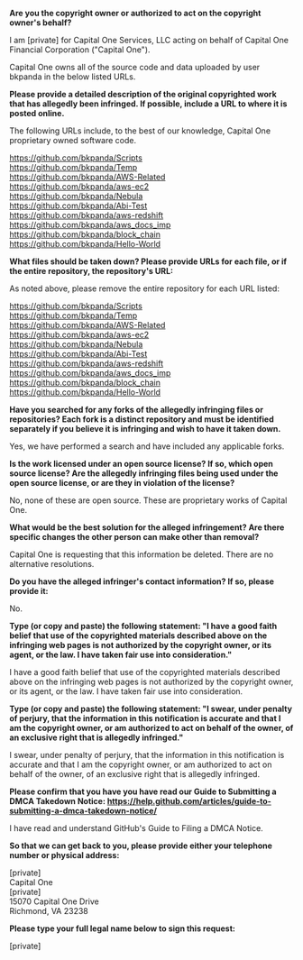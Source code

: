 **Are you the copyright owner or authorized to act on the copyright owner's behalf?**

I am [private] for Capital One Services, LLC acting on behalf of Capital One Financial Corporation ("Capital One").

Capital One owns all of the source code and data uploaded by user bkpanda in the below listed URLs.

**Please provide a detailed description of the original copyrighted work that has allegedly been infringed. If possible, include a URL to where it is posted online.**

The following URLs include, to the best of our knowledge, Capital One proprietary owned software code.

https://github.com/bkpanda/Scripts  
https://github.com/bkpanda/Temp  
https://github.com/bkpanda/AWS-Related  
https://github.com/bkpanda/aws-ec2  
https://github.com/bkpanda/Nebula  
https://github.com/bkpanda/Abi-Test  
https://github.com/bkpanda/aws-redshift  
https://github.com/bkpanda/aws_docs_imp  
https://github.com/bkpanda/block_chain  
https://github.com/bkpanda/Hello-World  

**What files should be taken down? Please provide URLs for each file, or if the entire repository, the repository's URL:**

As noted above, please remove the entire repository for each URL listed:

https://github.com/bkpanda/Scripts  
https://github.com/bkpanda/Temp  
https://github.com/bkpanda/AWS-Related  
https://github.com/bkpanda/aws-ec2  
https://github.com/bkpanda/Nebula  
https://github.com/bkpanda/Abi-Test  
https://github.com/bkpanda/aws-redshift  
https://github.com/bkpanda/aws_docs_imp  
https://github.com/bkpanda/block_chain  
https://github.com/bkpanda/Hello-World  

**Have you searched for any forks of the allegedly infringing files or repositories? Each fork is a distinct repository and must be identified separately if you believe it is infringing and wish to have it taken down.**

Yes, we have performed a search and have included any applicable forks.

**Is the work licensed under an open source license? If so, which open source license? Are the allegedly infringing files being used under the open source license, or are they in violation of the license?**

No, none of these are open source. These are proprietary works of Capital One.

**What would be the best solution for the alleged infringement? Are there specific changes the other person can make other than removal?**

Capital One is requesting that this information be deleted. There are no alternative resolutions.

**Do you have the alleged infringer's contact information? If so, please provide it:**

No.

**Type (or copy and paste) the following statement: "I have a good faith belief that use of the copyrighted materials described above on the infringing web pages is not authorized by the copyright owner, or its agent, or the law. I have taken fair use into consideration."**

I have a good faith belief that use of the copyrighted materials described above on the infringing web pages is not authorized by the copyright owner, or its agent, or the law. I have taken fair use into consideration.

**Type (or copy and paste) the following statement: "I swear, under penalty of perjury, that the information in this notification is accurate and that I am the copyright owner, or am authorized to act on behalf of the owner, of an exclusive right that is allegedly infringed."**

I swear, under penalty of perjury, that the information in this notification is accurate and that I am the copyright owner, or am authorized to act on behalf of the owner, of an exclusive right that is allegedly infringed.

**Please confirm that you have you have read our Guide to Submitting a DMCA Takedown Notice: https://help.github.com/articles/guide-to-submitting-a-dmca-takedown-notice/**

I have read and understand GitHub's Guide to Filing a DMCA Notice.

**So that we can get back to you, please provide either your telephone number or physical address:**

[private]  
Capital One  
[private]  
15070 Capital One Drive  
Richmond, VA 23238  

**Please type your full legal name below to sign this request:**

[private]
